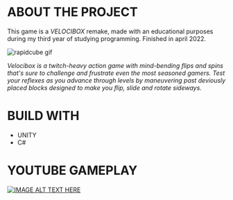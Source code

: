 # ABOUT THE PROJECT

This game is a *VELOCIBOX* remake, made with an educational purposes during my third year of studying programming. Finished in april 2022.

![rapidcube gif](https://user-images.githubusercontent.com/49866616/163461083-3cfc8c01-39b0-4f57-8b85-7b37d8afabbe.gif)


*Velocibox is a twitch-heavy action game with mind-bending flips and spins that's sure to challenge and frustrate even the most seasoned gamers. 
Test your reflexes as you advance through levels by maneuvering past deviously placed blocks designed to make you flip, slide and rotate sideways.*

# BUILD WITH

* UNITY 
* C#

# YOUTUBE GAMEPLAY
[![IMAGE ALT TEXT HERE](https://img.youtube.com/vi/Y9SuTjaO84E/0.jpg)](https://www.youtube.com/watch?v=Y9SuTjaO84E)

